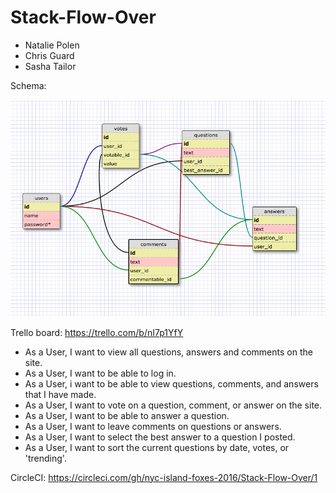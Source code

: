 # Stack-Flow-Over

- Natalie Polen
- Chris Guard
- Sasha Tailor

Schema:

![schema](schema.png)

Trello board: https://trello.com/b/nI7p1YfY

- As a User, I want to view all questions, answers and comments on the site.
- As a User, I want to be able to log in.
- As a User, i want to be able to view questions, comments, and answers that I have made.
- As a User, I want to vote on a question, comment, or answer on the site.
- As a User, I want to be able to answer a question.
- As a User, I want to leave comments on questions or answers.
- As a User, I want to select the best answer to a question I posted.
- As a User, I want to sort the current questions by date, votes, or 'trending'.

CircleCI: https://circleci.com/gh/nyc-island-foxes-2016/Stack-Flow-Over/1

